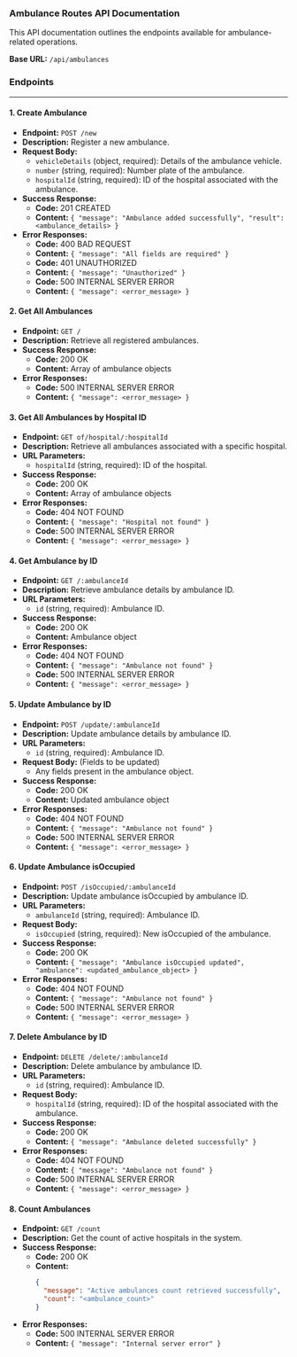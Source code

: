 ### Ambulance Routes API Documentation

This API documentation outlines the endpoints available for ambulance-related operations.

**Base URL:** `/api/ambulances`

### Endpoints

---

#### 1. Create Ambulance

- **Endpoint:** `POST /new`
- **Description:** Register a new ambulance.
- **Request Body:**
  - `vehicleDetails` (object, required): Details of the ambulance vehicle.
  - `number` (string, required): Number plate of the ambulance.
  - `hospitalId` (string, required): ID of the hospital associated with the ambulance.
- **Success Response:**
  - **Code:** 201 CREATED
  - **Content:** `{ "message": "Ambulance added successfully", "result": <ambulance_details> }`
- **Error Responses:**
  - **Code:** 400 BAD REQUEST
  - **Content:** `{ "message": "All fields are required" }`
  - **Code:** 401 UNAUTHORIZED
  - **Content:** `{ "message": "Unauthorized" }`
  - **Code:** 500 INTERNAL SERVER ERROR
  - **Content:** `{ "message": <error_message> }`

#### 2. Get All Ambulances

- **Endpoint:** `GET /`
- **Description:** Retrieve all registered ambulances.
- **Success Response:**
  - **Code:** 200 OK
  - **Content:** Array of ambulance objects
- **Error Responses:**
  - **Code:** 500 INTERNAL SERVER ERROR
  - **Content:** `{ "message": <error_message> }`

#### 3. Get All Ambulances by Hospital ID

- **Endpoint:** `GET of/hospital/:hospitalId`
- **Description:** Retrieve all ambulances associated with a specific hospital.
- **URL Parameters:**
  - `hospitalId` (string, required): ID of the hospital.
- **Success Response:**
  - **Code:** 200 OK
  - **Content:** Array of ambulance objects
- **Error Responses:**
  - **Code:** 404 NOT FOUND
  - **Content:** `{ "message": "Hospital not found" }`
  - **Code:** 500 INTERNAL SERVER ERROR
  - **Content:** `{ "message": <error_message> }`

#### 4. Get Ambulance by ID

- **Endpoint:** `GET /:ambulanceId`
- **Description:** Retrieve ambulance details by ambulance ID.
- **URL Parameters:**
  - `id` (string, required): Ambulance ID.
- **Success Response:**
  - **Code:** 200 OK
  - **Content:** Ambulance object
- **Error Responses:**
  - **Code:** 404 NOT FOUND
  - **Content:** `{ "message": "Ambulance not found" }`
  - **Code:** 500 INTERNAL SERVER ERROR
  - **Content:** `{ "message": <error_message> }`

#### 5. Update Ambulance by ID

- **Endpoint:** `POST /update/:ambulanceId`
- **Description:** Update ambulance details by ambulance ID.
- **URL Parameters:**
  - `id` (string, required): Ambulance ID.
- **Request Body:** (Fields to be updated)
  - Any fields present in the ambulance object.
- **Success Response:**
  - **Code:** 200 OK
  - **Content:** Updated ambulance object
- **Error Responses:**
  - **Code:** 404 NOT FOUND
  - **Content:** `{ "message": "Ambulance not found" }`
  - **Code:** 500 INTERNAL SERVER ERROR
  - **Content:** `{ "message": <error_message> }`

#### 6. Update Ambulance isOccupied

- **Endpoint:** `POST /isOccupied/:ambulanceId`
- **Description:** Update ambulance isOccupied by ambulance ID.
- **URL Parameters:**
  - `ambulanceId` (string, required): Ambulance ID.
- **Request Body:**
  - `isOccupied` (string, required): New isOccupied of the ambulance.
- **Success Response:**
  - **Code:** 200 OK
  - **Content:** `{ "message": "Ambulance isOccupied updated", "ambulance": <updated_ambulance_object> }`
- **Error Responses:**
  - **Code:** 404 NOT FOUND
  - **Content:** `{ "message": "Ambulance not found" }`
  - **Code:** 500 INTERNAL SERVER ERROR
  - **Content:** `{ "message": <error_message> }`

#### 7. Delete Ambulance by ID

- **Endpoint:** `DELETE /delete/:ambulanceId`
- **Description:** Delete ambulance by ambulance ID.
- **URL Parameters:**
  - `id` (string, required): Ambulance ID.
- **Request Body:**
  - `hospitalId` (string, required): ID of the hospital associated with the ambulance.
- **Success Response:**
  - **Code:** 200 OK
  - **Content:** `{ "message": "Ambulance deleted successfully" }`
- **Error Responses:**
  - **Code:** 404 NOT FOUND
  - **Content:** `{ "message": "Ambulance not found" }`
  - **Code:** 500 INTERNAL SERVER ERROR
  - **Content:** `{ "message": <error_message> }`

#### 8. Count Ambulances

- **Endpoint:** `GET /count`
- **Description:** Get the count of active hospitals in the system.
- **Success Response:**
  - **Code:** 200 OK
  - **Content:**
    ```json
    {
      "message": "Active ambulances count retrieved successfully",
      "count": "<ambulance_count>"
    }
    ```
- **Error Responses:**
  - **Code:** 500 INTERNAL SERVER ERROR
  - **Content:** `{ "message": "Internal server error" }`
